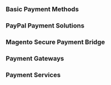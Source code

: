 ### Basic Payment Methods
### PayPal Payment Solutions
### Magento Secure Payment Bridge
### Payment Gateways
### Payment Services